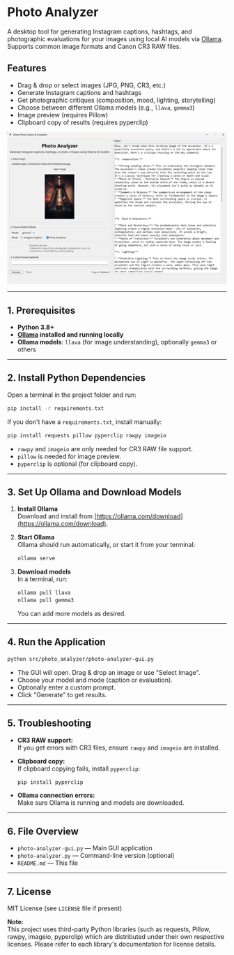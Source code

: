 # Photo Analyzer

A desktop tool for generating Instagram captions, hashtags, and photographic evaluations for your images using local AI models via [Ollama](https://ollama.com/). Supports common image formats and Canon CR3 RAW files.

## Features

- Drag & drop or select images (JPG, PNG, CR3, etc.)
- Generate Instagram captions and hashtags
- Get photographic critiques (composition, mood, lighting, storytelling)
- Choose between different Ollama models (e.g., `llava`, `gemma3`)
- Image preview (requires Pillow)
- Clipboard copy of results (requires pyperclip)

<img src="Screenshot.png" alt="Screenshot of Photo Analyzer" width="650" />

---

## 1. Prerequisites

- **Python 3.8+**  
- **[Ollama](https://ollama.com/download) installed and running locally**  
- **Ollama models**: `llava` (for image understanding), optionally `gemma3` or others

---

## 2. Install Python Dependencies

Open a terminal in the project folder and run:

```sh
pip install -r requirements.txt
```

If you don't have a `requirements.txt`, install manually:

```sh
pip install requests pillow pyperclip rawpy imageio
```

- `rawpy` and `imageio` are only needed for CR3 RAW file support.
- `pillow` is needed for image preview.
- `pyperclip` is optional (for clipboard copy).

---

## 3. Set Up Ollama and Download Models

1. **Install Ollama**  
   Download and install from [https://ollama.com/download](https://ollama.com/download).

2. **Start Ollama**  
   Ollama should run automatically, or start it from your terminal:

   ```sh
   ollama serve
   ```

3. **Download models**  
   In a terminal, run:

   ```sh
   ollama pull llava
   ollama pull gemma3
   ```

   You can add more models as desired.

---

## 4. Run the Application

```sh
python src/photo_analyzer/photo-analyzer-gui.py
```

- The GUI will open. Drag & drop an image or use "Select Image".
- Choose your model and mode (caption or evaluation).
- Optionally enter a custom prompt.
- Click "Generate" to get results.

---

## 5. Troubleshooting

- **CR3 RAW support:**  
  If you get errors with CR3 files, ensure `rawpy` and `imageio` are installed.
- **Clipboard copy:**  
  If clipboard copying fails, install `pyperclip`:

  ```sh
  pip install pyperclip
  ```

- **Ollama connection errors:**  
  Make sure Ollama is running and models are downloaded.

---

## 6. File Overview

- `photo-analyzer-gui.py` — Main GUI application
- `photo-analyzer.py` — Command-line version (optional)
- `README.md` — This file

---

## 7. License

MIT License (see `LICENSE` file if present)

**Note:**  
This project uses third-party Python libraries (such as requests, Pillow, rawpy, imageio, pyperclip) which are distributed under their own respective licenses. Please refer to each library's documentation for license details.


